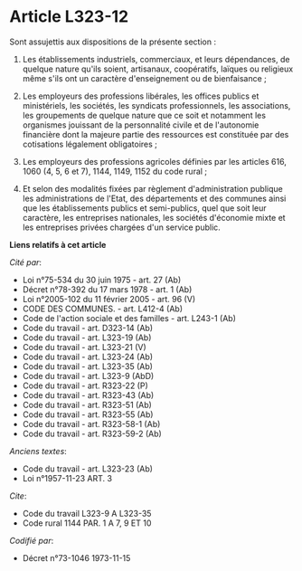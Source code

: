 # Article L323-12

Sont assujettis aux dispositions de la présente section :

1. Les établissements industriels, commerciaux, et leurs dépendances, de quelque nature qu'ils soient, artisanaux,
coopératifs, laïques ou religieux même s'ils ont un caractère d'enseignement ou de bienfaisance ;

2. Les employeurs des professions libérales, les offices publics et ministériels, les sociétés, les syndicats professionnels,
les associations, les groupements de quelque nature que ce soit et notamment les organismes jouissant de la personnalité
civile et de l'autonomie financière dont la majeure partie des ressources est constituée par des cotisations légalement
obligatoires ;

3. Les employeurs des professions agricoles définies par les articles 616, 1060 (4, 5, 6 et 7), 1144, 1149, 1152 du code
rural ;

4. Et selon des modalités fixées par règlement d'administration publique les administrations de l'Etat, des départements et
des communes ainsi que les établissements publics et semi-publics, quel que soit leur caractère, les entreprises nationales,
les sociétés d'économie mixte et les entreprises privées chargées d'un service public.

**Liens relatifs à cet article**

_Cité par_:

  - Loi n°75-534 du 30 juin 1975 - art. 27 (Ab)
  - Décret n°78-392 du 17 mars 1978 - art. 1 (Ab)
  - Loi n°2005-102 du 11 février 2005 - art. 96 (V)
  - CODE DES COMMUNES. - art. L412-4 (Ab)
  - Code de l'action sociale et des familles - art. L243-1 (Ab)
  - Code du travail - art. D323-14 (Ab)
  - Code du travail - art. L323-19 (Ab)
  - Code du travail - art. L323-21 (V)
  - Code du travail - art. L323-24 (Ab)
  - Code du travail - art. L323-35 (Ab)
  - Code du travail - art. L323-9 (AbD)
  - Code du travail - art. R323-22 (P)
  - Code du travail - art. R323-43 (Ab)
  - Code du travail - art. R323-51 (Ab)
  - Code du travail - art. R323-55 (Ab)
  - Code du travail - art. R323-58-1 (Ab)
  - Code du travail - art. R323-59-2 (Ab)

_Anciens textes_:

  - Code du travail - art. L323-23 (Ab)
  - Loi n°1957-11-23 ART. 3

_Cite_:

  - Code du travail L323-9 A L323-35
  - Code rural 1144 PAR. 1 A 7, 9 ET 10

_Codifié par_:

  - Décret n°73-1046 1973-11-15
